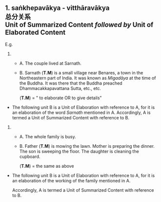 ## 1. saṅkhepavākya - vitthāravākya<br>总分关系<br>**Unit of Summarized Content** *followed by* **Unit of Elaborated Content**

E.g.

1. 
   - A. The couple lived at Sarnath.
   - B. Sarnath (**T.M**) is a small village near Benares, a town in the Northeastern part of India. It was known as *Migadāya* at the time of the Buddha. It was there that the Buddha preached Dhammacakkapavattana Sutta, etc., etc.

        (**T.M**) = " to elaborate OR to give details"
* The following unit B is a Unit of Elaboration with reference to A, for it is an elaboration of the word *Sarnath* mentioned in A.
Accordingly, A is termed a Unit of Summarized Content with reference to B.
1. 
   - A. The whole family is busy.
   - B. Father (**T.M**) is mowing the lawn. Mother is preparing the dinner. The son is sweeping the floor. The daughter is cleaning the cupboard.
   
        (**T.M**) = the same as above
* The following unit B is a Unit of Elaboration with reference to A, for it is an elaboration of the working of the family mentioned in A.

    Accordingly, A is termed a Unit of Summarized Content with reference to B.